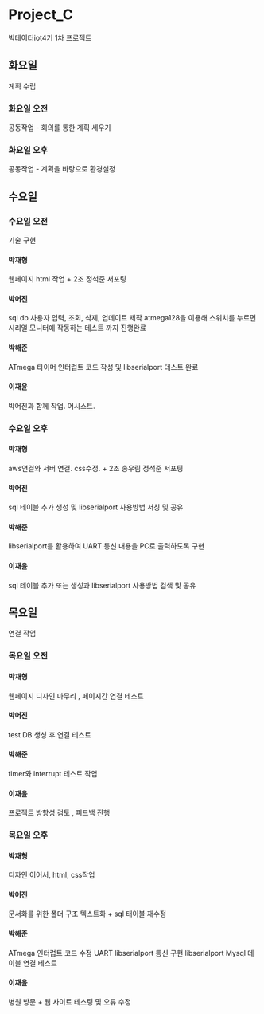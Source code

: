 # Project_C
빅데이터iot4기 1차 프로젝트

## 화요일
계획 수립
### 화요일 오전
공동작업 - 회의를 통한 계획 세우기

### 화요일 오후
공동작업 - 계획을 바탕으로 환경설정

## 수요일

### 수요일 오전
기술 구현

#### 박재형
웹페이지 html 작업 + 2조 정석준 서포팅
#### 박어진
sql db 사용자 입력, 조회, 삭제, 업데이트 제작
atmega128을 이용해 스위치를 누르면 시리얼 모니터에 작동하는 테스트 까지 진행완료
#### 박해준
ATmega 타이머 인터럽트 코드 작성 및 libserialport 테스트 완료
#### 이재윤
박어진과 함께 작업. 어시스트.

### 수요일 오후

#### 박재형
aws연결와 서버 연결. css수정. + 2조 송우림 정석준 서포팅
#### 박어진
sql 테이블 추가 생성 및 libserialport 사용방법 서칭 및 공유
#### 박해준
libserialport를 활용하여 UART 통신 내용을 PC로 출력하도록 구현
#### 이재윤
sql 테이블 추가 또는 생성과 libserialport 사용방법 검색 및 공유

## 목요일
연결 작업
### 목요일 오전

#### 박재형
웹페이지 디자인 마무리 , 페이지간 연결 테스트
#### 박어진
test DB 생성 후 연결 테스트
#### 박해준
timer와 interrupt 테스트 작업
#### 이재윤
프로젝트 방향성 검토 , 피드백 진행

### 목요일 오후

#### 박재형
디자인 이어서, html, css작업
#### 박어진
문서화를 위한 폴더 구조 텍스트화 + sql 태이블 재수정
#### 박해준
ATmega 인터럽트 코드 수정
UART libserialport 통신 구현
libserialport Mysql 테이블 연결 테스트
#### 이재윤
병원 방문 + 웹 사이트 테스팅  및 오류 수정